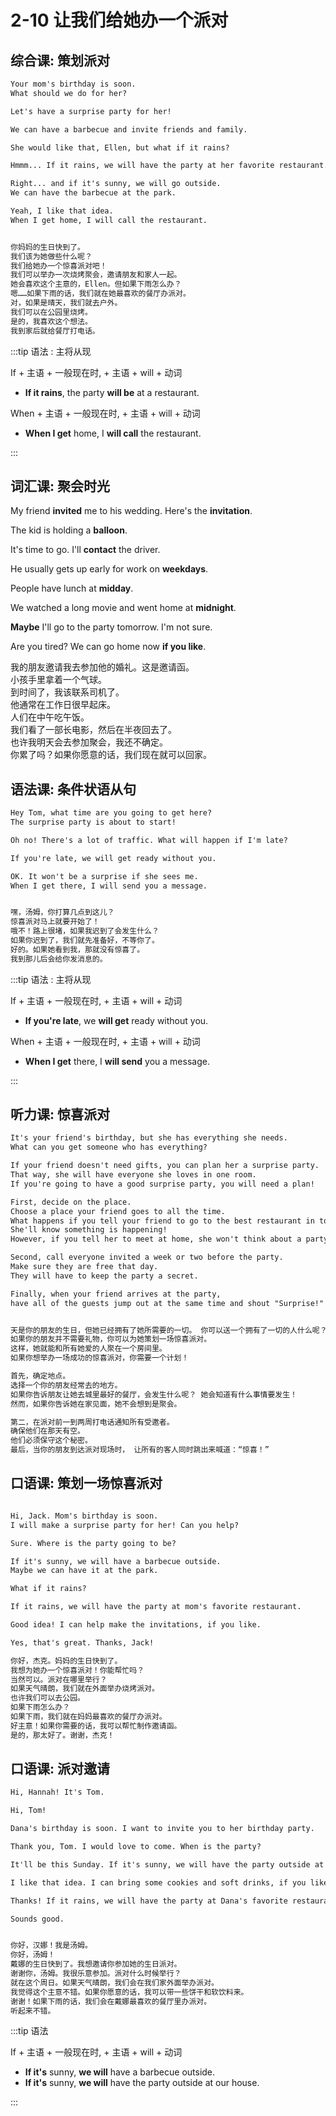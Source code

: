 # 2-10 让我们给她办一个派对

## 综合课: 策划派对

```txt
Your mom's birthday is soon.
What should we do for her?

Let's have a surprise party for her!

We can have a barbecue and invite friends and family.

She would like that, Ellen, but what if it rains?

Hmmm... If it rains, we will have the party at her favorite restaurant.

Right... and if it's sunny, we will go outside.
We can have the barbecue at the park.

Yeah, I like that idea.
When I get home, I will call the restaurant.


你妈妈的生日快到了。
我们该为她做些什么呢？
我们给她办一个惊喜派对吧！
我们可以举办一次烧烤聚会，邀请朋友和家人一起。
她会喜欢这个主意的，Ellen。但如果下雨怎么办？
嗯……如果下雨的话，我们就在她最喜欢的餐厅办派对。
对，如果是晴天，我们就去户外。
我们可以在公园里烧烤。
是的，我喜欢这个想法。
我到家后就给餐厅打电话。
```

:::tip 语法 : 主将从现

If + 主语 + 一般现在时, + 主语 + will + 动词

- **If it rains**, the party **will be** at a restaurant.

When + 主语 + 一般现在时, + 主语 + will + 动词

- **When I get** home, I **will call** the restaurant.

:::

## 词汇课: 聚会时光

My friend **invited** me to his wedding. Here's the **invitation**.

The kid is holding a **balloon**.

It's time to go. I'll **contact** the driver.

He usually gets up early for work on **weekdays**.

People have lunch at **midday**.

We watched a long movie and went home at **midnight**.

**Maybe** I'll go to the party tomorrow. I'm not sure.

Are you tired? We can go home now **if you like**.

我的朋友邀请我去参加他的婚礼。这是邀请函。<br/>
小孩手里拿着一个气球。<br/>
到时间了，我该联系司机了。<br/>
他通常在工作日很早起床。<br/>
人们在中午吃午饭。<br/>
我们看了一部长电影，然后在半夜回去了。<br/>
也许我明天会去参加聚会，我还不确定。<br/>
你累了吗？如果你愿意的话，我们现在就可以回家。<br/>

## 语法课: 条件状语从句

```txt
Hey Tom, what time are you going to get here?
The surprise party is about to start!

Oh no! There's a lot of traffic. What will happen if I'm late?

If you're late, we will get ready without you.

OK. It won't be a surprise if she sees me.
When I get there, I will send you a message.


嘿，汤姆，你打算几点到这儿？
惊喜派对马上就要开始了！
哦不！路上很堵，如果我迟到了会发生什么？
如果你迟到了，我们就先准备好，不等你了。
好的。如果她看到我，那就没有惊喜了。
我到那儿后会给你发消息的。
```

:::tip 语法 : 主将从现

If + 主语 + 一般现在时, + 主语 + will + 动词

- **If you're late**, we **will get** ready without you.

When + 主语 + 一般现在时, + 主语 + will + 动词

- **When I get** there, I **will send** you a message.

:::

## 听力课: 惊喜派对

```txt
It's your friend's birthday, but she has everything she needs.
What can you get someone who has everything?

If your friend doesn't need gifts, you can plan her a surprise party.
That way, she will have everyone she loves in one room.
If you're going to have a good surprise party, you will need a plan!

First, decide on the place.
Choose a place your friend goes to all the time.
What happens if you tell your friend to go to the best restaurant in town?
She'll know something is happening!
However, if you tell her to meet at home, she won't think about a party.

Second, call everyone invited a week or two before the party.
Make sure they are free that day.
They will have to keep the party a secret.

Finally, when your friend arrives at the party,
have all of the guests jump out at the same time and shout "Surprise!"


天是你的朋友的生日，但她已经拥有了她所需要的一切。 你可以送一个拥有了一切的人什么呢？
如果你的朋友并不需要礼物，你可以为她策划一场惊喜派对。
这样，她就能和所有她爱的人聚在一个房间里。
如果你想举办一场成功的惊喜派对，你需要一个计划！

首先，确定地点。
选择一个你的朋友经常去的地方。
如果你告诉朋友让她去城里最好的餐厅，会发生什么呢？ 她会知道有什么事情要发生！
然而，如果你告诉她在家见面，她不会想到是聚会。

第二，在派对前一到两周打电话通知所有受邀者。
确保他们在那天有空。
他们必须保守这个秘密。
最后，当你的朋友到达派对现场时， 让所有的客人同时跳出来喊道：“惊喜！”
```

## 口语课: 策划一场惊喜派对

```txt

Hi, Jack. Mom's birthday is soon.
I will make a surprise party for her! Can you help?

Sure. Where is the party going to be?

If it's sunny, we will have a barbecue outside.
Maybe we can have it at the park.

What if it rains?

If it rains, we will have the party at mom's favorite restaurant.

Good idea! I can help make the invitations, if you like.

Yes, that's great. Thanks, Jack!

你好，杰克。妈妈的生日快到了。
我想为她办一个惊喜派对！你能帮忙吗？
当然可以。派对在哪里举行？
如果天气晴朗，我们就在外面举办烧烤派对。
也许我们可以去公园。
如果下雨怎么办？
如果下雨，我们就在妈妈最喜欢的餐厅办派对。
好主意！如果你需要的话，我可以帮忙制作邀请函。
是的，那太好了。谢谢，杰克！
```

## 口语课: 派对邀请

```txt
Hi, Hannah! It's Tom.

Hi, Tom!

Dana's birthday is soon. I want to invite you to her birthday party.

Thank you, Tom. I would love to come. When is the party?

It'll be this Sunday. If it's sunny, we will have the party outside at our house.

I like that idea. I can bring some cookies and soft drinks, if you like.

Thanks! If it rains, we will have the party at Dana's favorite restaurant.

Sounds good.


你好，汉娜！我是汤姆。
你好，汤姆！
戴娜的生日快到了。我想邀请你参加她的生日派对。
谢谢你，汤姆。我很乐意参加。派对什么时候举行？
就在这个周日。如果天气晴朗，我们会在我们家外面举办派对。
我觉得这个主意不错。如果你愿意的话，我可以带一些饼干和软饮料来。
谢谢！如果下雨的话，我们会在戴娜最喜欢的餐厅里办派对。
听起来不错。
```

:::tip 语法

If + 主语 + 一般现在时, + 主语 + will + 动词

- **If it's** sunny, **we will** have a barbecue outside.
- **If it's** sunny, **we will** have the party outside at our house.

:::
